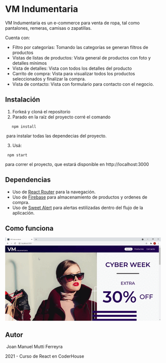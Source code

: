 # VM Indumentaria

​VM Indumentaria es un e-commerce para venta de ropa, tal como pantalones, remeras, camisas o zapatillas.​

Cuenta con​:

- Filtro por categorías: Tomando las categorías se generan filtros de productos
- Vistas de listas de productos: Vista general de productos con foto y detalles mínimos
- Vista de detalles: Vista con todos los detalles del producto​
- Carrito de compra: Vista para visualizar todos los productos seleccionados y finalizar la compra.
- Vista de contacto: Vista con formulario para contacto con el negocio.

## Instalación

1. Forkeá y cloná el repositorio
​
2. Parado en la raíz del proyecto corré el comando 
​
   
```
   npm install
```
​
para instalar todas las dependecias del proyecto.
​

3. Usá:
​
  ```
   npm start
  ```

​para correr el proyecto, que estará disponible en http://localhost:3000
​
## Dependencias

- Uso de [React Router](https://github.com/remix-run/react-router) para la navegación.
- Uso de [Firebase](https://www.npmjs.com/package/firebase) para almacenamiento de productos y ordenes de compra.
- Uso de [Sweet Alert](https://sweetalert2.github.io/) para alertas estilizadas dentro del flujo de la aplicación. 

## Como funciona
![Gif](./gif.gif)

## Autor
​
Joan Manuel Mutti Ferreyra
​

2021 - Curso de React en CoderHouse